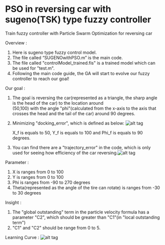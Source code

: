 # PSO in reversing car with sugeno(TSK) type fuzzy controller
Train fuzzy controller with Particle Swarm Optimization for reversing car

Overview : 
1. Here is sugeno type fuzzy control model.
2. The file called “SUGENOwithPSO.m” is the main code.
3. The file called "controlModel_trained.fis" is a trained model which can be used for "test.m".
4. Following the main code guide, the GA will start to evolve our fuzzy controller to reach our goal!

Our goal :
1. The goal is reversing the car(represented as a triangle, the sharp angle is the head of the car) to the location around  
   (50,100) with the angle "phi"(calculated from the x-axis to the axis that crosses the head and the tail of the car) around 
   90 degrees.
2. Minimizing "docking_error", which is defined as below: ![alt tag](https://user-images.githubusercontent.com/34533532/34327542-6aa61a3c-e902-11e7-9d0c-e9cd5ab02fac.png)

   X_f is equals to 50, Y_f is equals to 100 and Phi_f is equals to 90 degrees.
3. You can find there are a "trajectory_error" in the code, which is only used for seeing how efficiency of the car reversing.![alt tag](https://user-images.githubusercontent.com/34533532/34327543-6acdebd4-e902-11e7-9ac2-8074a83912bf.png)

Parameter : 
1. X is ranges from 0 to 100
2. Y is ranges from 0 to 100
3. Phi is ranges from -90 to 270 degrees
4. Theta(represented as the angle of the tire can rotate) is ranges from -30 to 30 degrees

Insight : 
1. The "global outstanding" term in the particle velocity formula has a parameter "C2", which should be greater than "C1"(in "local outstanding term")
2. "C1" and "C2" should be range from 0 to 5.

Learning Curve : 
![alt tag](https://user-images.githubusercontent.com/34533532/34327541-6a731682-e902-11e7-9a6f-7a65b94a709a.png)


